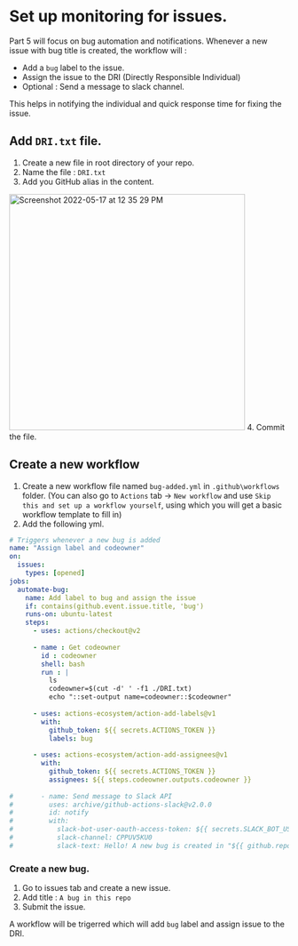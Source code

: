 # Set up monitoring for issues.

Part 5 will focus on bug automation and notifications. Whenever a new issue with bug title is created, the workflow will :
- Add a `bug` label to the issue.
- Assign the issue to the DRI (Directly Responsible Individual)
- Optional : Send a message to slack channel.

This helps in notifying the individual and quick response time for fixing the issue.

## Add `DRI.txt` file.
1. Create a new file in root directory of your repo.
2. Name the file : `DRI.txt`
3. Add you GitHub alias in the content.
<img width="425" alt="Screenshot 2022-05-17 at 12 35 29 PM" src="https://user-images.githubusercontent.com/17411453/168749953-9313c851-fc7e-416f-906f-c771b18f89ef.png">
4. Commit the file.

## Create a new workflow

1. Create a new workflow file named `bug-added.yml` in `.github\workflows` folder. (You can also go to `Actions` tab -> `New workflow` and use `Skip this and set up a workflow yourself`, using which you will get a basic workflow template to fill in)
2. Add the following yml. 
```yml
# Triggers whenever a new bug is added 
name: "Assign label and codeowner"
on:
  issues:
    types: [opened]
jobs:
  automate-bug:
    name: Add label to bug and assign the issue
    if: contains(github.event.issue.title, 'bug')
    runs-on: ubuntu-latest
    steps:
      - uses: actions/checkout@v2
      
      - name : Get codeowner
        id : codeowner
        shell: bash
        run : |
          ls
          codeowner=$(cut -d' ' -f1 ./DRI.txt)
          echo "::set-output name=codeowner::$codeowner"
          
      - uses: actions-ecosystem/action-add-labels@v1
        with:
          github_token: ${{ secrets.ACTIONS_TOKEN }}
          labels: bug
          
      - uses: actions-ecosystem/action-add-assignees@v1
        with:
          github_token: ${{ secrets.ACTIONS_TOKEN }}
          assignees: ${{ steps.codeowner.outputs.codeowner }}
          
#       - name: Send message to Slack API
#         uses: archive/github-actions-slack@v2.0.0
#         id: notify
#         with:
#           slack-bot-user-oauth-access-token: ${{ secrets.SLACK_BOT_USER_OAUTH_ACCESS_TOKEN }}
#           slack-channel: CPPUV5KU0
#           slack-text: Hello! A new bug is created in "${{ github.repository }}"
```

### Create a new bug.
1. Go to issues tab and create a new issue.
2. Add title : `A bug in this repo`
3. Submit the issue.

A workflow will be trigerred which will add `bug` label and assign issue to the DRI. 
